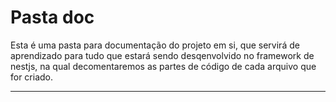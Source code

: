 # Pasta doc

Esta é uma pasta para documentação do projeto em si, que servirá de aprendizado para tudo que estará sendo desqenvolvido no framework de nestjs, na qual decomentaremos as partes de código de cada arquivo que for criado.

---